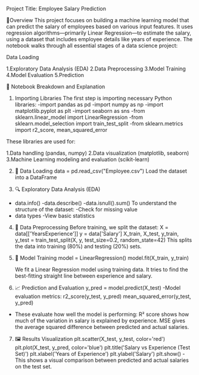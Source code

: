 Project Title: Employee Salary Prediction

📝Overview
This project focuses on building a machine learning model that can predict the salary of employees based on various input features. It uses regression algorithms—primarily Linear Regression—to estimate the salary, using a dataset that includes employee details like years of experience.
The notebook walks through all essential stages of a data science project:

Data Loading

1.Exploratory Data Analysis (EDA)
2.Data Preprocessing
3.Model Training
4.Model Evaluation
5.Prediction

📂 Notebook Breakdown and Explanation
1.  Importing Libraries
The first step is importing necessary Python libraries:
-import pandas as pd
-import numpy as np
-import matplotlib.pyplot as plt
-import seaborn as sns
-from sklearn.linear_model import LinearRegression
-from sklearn.model_selection import train_test_split
-from sklearn.metrics import r2_score, mean_squared_error

These libraries are used for:

1.Data handling (pandas, numpy)
2.Data visualization (matplotlib, seaborn)
3.Machine Learning modeling and evaluation (scikit-learn)

2. 📁 Data Loading
 data = pd.read_csv("Employee.csv")
 Load the dataset into a DataFrame

3. 🔍 Exploratory Data Analysis (EDA)
- data.info()
-data.describe()
-data.isnull().sum()
To understand the structure of the dataset:
-Check for missing value
- data types
-View basic statistics

4. 🔧 Data Preprocessing
   Before training, we split the dataset:
   X = data[['YearsExperience']]
   y = data['Salary']
   X_train, X_test, y_train, y_test = train_test_split(X, y, test_size=0.2, random_state=42)
    This splits the data into training (80%) and testing (20%) sets.

5. 🤖 Model Training
    model = LinearRegression()
    model.fit(X_train, y_train)

   We fit a Linear Regression model using training data. It tries to find the best-fitting straight line between experience and salary.

6. 📈 Prediction and Evaluation
    y_pred = model.predict(X_test)
   -Model evaluation metrics:
   r2_score(y_test, y_pred)
   mean_squared_error(y_test, y_pred)

- These evaluate how well the model is performing:
R² score shows how much of the variation in salary is explained by experience.
MSE gives the average squared difference between predicted and actual salaries.

7. 🖼️ Results Visualization
   plt.scatter(X_test, y_test, color='red')
   plt.plot(X_test, y_pred, color='blue')
   plt.title('Salary vs Experience (Test Set)')
   plt.xlabel('Years of Experience')
   plt.ylabel('Salary')
   plt.show()
-This shows a visual comparison between predicted and actual salaries on the test set.


